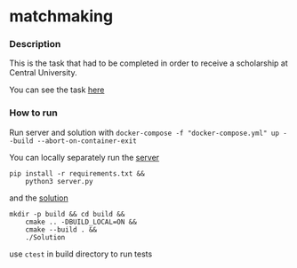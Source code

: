 # matchmaking

### Description

This is the task that had to be completed in order to receive a scholarship at Central University.

You can see the task [here](TASK.md)

### How to run

Run server and solution with `docker-compose -f "docker-compose.yml" up --build --abort-on-container-exit`

You can locally separately run the [server](matchmaking/server) 
```
pip install -r requirements.txt && 
    python3 server.py
```

and the [solution](matchmaking/solution)
```
mkdir -p build && cd build &&
    cmake .. -DBUILD_LOCAL=ON &&
    cmake --build . &&
    ./Solution
```

use `ctest` in build directory to run tests 

